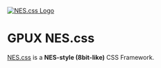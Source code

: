 [![NES.css Logo](https://user-images.githubusercontent.com/5305599/49061716-da649680-f254-11e8-9a89-d95a7407ec6a.png)](https://github.com/nostalgic-css/NES.css)

# GPUX NES.css

[NES.css](https://github.com/nostalgic-css/NES.css) is a **NES-style (8bit-like)** CSS Framework.
